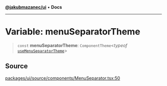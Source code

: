 [**@jakubmazanec/ui**](../README.md) • **Docs**

---

# Variable: menuSeparatorTheme

> `const` **menuSeparatorTheme**: `ComponentTheme`\<_typeof_
> [`useMenuSeparatorTheme`](../functions/useMenuSeparatorTheme.md)\>

## Source

[packages/ui/source/components/MenuSeparator.tsx:50](https://github.com/jakubmazanec/tools/blob/bb20df5276ddb119762948adc2cda520aef09f0f/packages/ui/source/components/MenuSeparator.tsx#L50)
